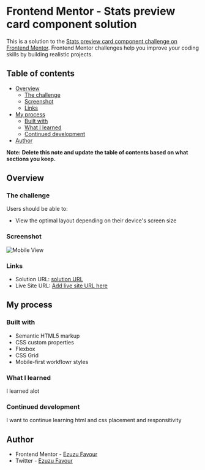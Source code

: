 # Frontend Mentor - Stats preview card component solution

This is a solution to the [Stats preview card component challenge on Frontend Mentor](https://www.frontendmentor.io/challenges/stats-preview-card-component-8JqbgoU62). Frontend Mentor challenges help you improve your coding skills by building realistic projects. 

## Table of contents

- [Overview](#overview)
  - [The challenge](#the-challenge)
  - [Screenshot](#screenshot)
  - [Links](#links)
- [My process](#my-process)
  - [Built with](#built-with)
  - [What I learned](#what-i-learned)
  - [Continued development](#continued-development)
- [Author](#author)

**Note: Delete this note and update the table of contents based on what sections you keep.**

## Overview

### The challenge

Users should be able to:

- View the optimal layout depending on their device's screen size

### Screenshot

![Mobile View](/images/Screenshot.jpg)

### Links

- Solution URL: [solution URL](https://github.com/FavourEzuzu/frontendmentor/tree/main/stats-preview-card-component-main)
- Live Site URL: [Add live site URL here](https://fancy-paletas-8932a0.netlify.app/)

## My process

### Built with

- Semantic HTML5 markup
- CSS custom properties
- Flexbox
- CSS Grid
- Mobile-first workflowr styles



### What I learned
I learned alot 

### Continued development
I want to continue learning html and css placement and responsitivity


## Author

- Frontend Mentor - [Ezuzu Favour](https://www.frontendmentor.io/profile/FavourEzuzu)
- Twitter - [Ezuzu Favour](https://twitter.com/favour__boy)
